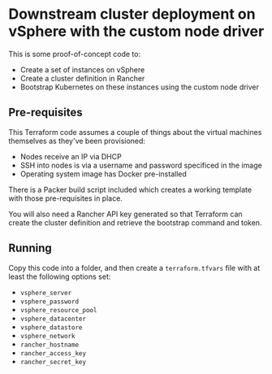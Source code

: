 # Downstream cluster deployment on vSphere with the custom node driver

This is some proof-of-concept code to:

* Create a set of instances on vSphere
* Create a cluster definition in Rancher
* Bootstrap Kubernetes on these instances using the custom node driver

## Pre-requisites
This Terraform code assumes a couple of things about the virtual machines themselves as they've been provisioned:

* Nodes receive an IP via DHCP
* SSH into nodes is via a username and password specificed in the image
* Operating system image has Docker pre-installed

There is a Packer build script included which creates a working template with those pre-requisites in place.

You will also need a Rancher API key generated so that Terraform can create the cluster definition and retrieve the bootstrap command and token.

## Running
Copy this code into a folder, and then create a `terraform.tfvars` file with at least the following options set:

* `vsphere_server`
* `vsphere_password`
* `vsphere_resource_pool`
* `vsphere_datacenter`
* `vsphere_datastore`
* `vsphere_network`
* `rancher_hostname`
* `rancher_access_key`
* `rancher_secret_key`

